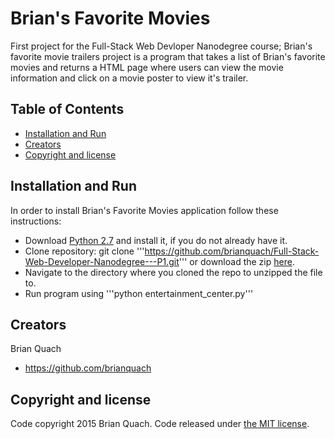 # Brian's Favorite Movies

First project for the Full-Stack Web Devloper Nanodegree course; Brian's favorite movie trailers project is a program that takes a list of Brian's favorite movies and returns a HTML page where users can view the movie information and click on a movie poster to view it's trailer.

## Table of Contents
* [Installation and Run](#installation-and-run)
* [Creators](#creators)
* [Copyright and license](#copyright-and-license)

## Installation and Run

In order to install Brian's Favorite Movies application follow these instructions:
* Download [Python 2.7](https://www.python.org/downloads/) and install it, if you do not already have it.
* Clone repository: git clone '''https://github.com/brianquach/Full-Stack-Web-Developer-Nanodegree---P1.git''' or download the zip [here](https://github.com/brianquach/Full-Stack-Web-Developer-Nanodegree---P1).
* Navigate to the directory where you cloned the repo to unzipped the file to.
* Run program using '''python entertainment_center.py'''

## Creators

Brian Quach
* <https://github.com/brianquach>


## Copyright and license

Code copyright 2015 Brian Quach. Code released under [the MIT license](https://github.com/brianquach/Full-Stack-Web-Developer-Nanodegree---P1/blob/master/LICENSE).